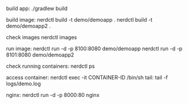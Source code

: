build app:
./gradlew build

build image:
nerdctl build -t demo/demoapp .
nerdctl build -t demo/demoapp2 .

check images
nerdctl images

run image:
nerdctl run -d -p 8100:8080 demo/demoapp
nerdctl run -d -p 8101:8080 demo/demoapp2

check running containers:
nerdctl ps


access container: nerdctl exec -it CONTAINER-ID /bin/sh
tail: tail -f logs/demo.log

nginx:
nerdctl run -d -p 8000:80 nginx
